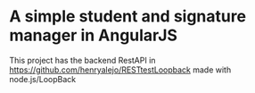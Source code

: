 # A simple student and signature manager in AngularJS


This project has the backend RestAPI in https://github.com/henryalejo/RESTtestLoopback made with node.js/LoopBack
